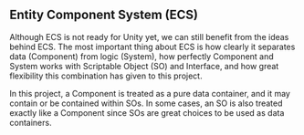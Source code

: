 ## Entity Component System (ECS)
Although ECS is not ready for Unity yet, we can still benefit from the ideas behind ECS. 
The most important thing about ECS is how clearly it separates data (Component) from logic (System), 
how perfectly Component and System works with Scriptable Object (SO) and Interface, 
and how great flexibility this combination has given to this project.

In this project, a Component is treated as a pure data container, and it may contain or be contained within SOs. 
In some cases, an SO is also treated exactly like a Component since SOs are great choices to be used as data containers. 
